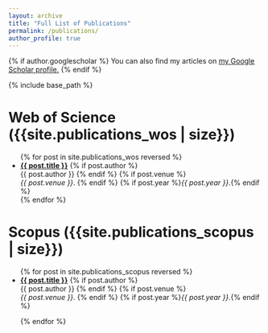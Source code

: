 ```yaml
---
layout: archive
title: "Full List of Publications"
permalink: /publications/
author_profile: true
---
```


{% if author.googlescholar %}
You can also find my articles on <u><a href="{{author.googlescholar}}">my Google Scholar profile</a>.</u>
{% endif %}

{% include base_path %}

# Web of Science ({{site.publications_wos | size}})

<ul>{% for post in site.publications_wos reversed %}
  <li>
    <a href="{{ base_path }}{{ post.url }}" rel="permalink"><b>{{ post.title }}</b></a>
    {% if post.author %}
      <br/>{{ post.author }}
    {% endif %}
    {% if post.venue %}
      <br/><i>{{ post.venue }}</i>.
    {% endif %}  
    {% if post.year %}<i>{{ post.year }}</i>.{% endif %}
  </li>  
{% endfor %}</ul>

# Scopus ({{site.publications_scopus | size}})

<ul>{% for post in site.publications_scopus reversed %}
  <li>
    <a href="{{ base_path }}{{ post.url }}" rel="permalink"><b>{{ post.title }}</b></a>
    {% if post.author %}
      <br/>{{ post.author }}
    {% endif %}
    {% if post.venue %}
      <br/><i>{{ post.venue }}</i>.
    {% endif %}  
    {% if post.year %}<i>{{ post.year }}</i>.{% endif %}
  </li>

{% endfor %}</ul>

<!-- # Others
{% for post in site.publications_others reversed %}
  {% include archive-single.html %}
{% endfor %} -->

